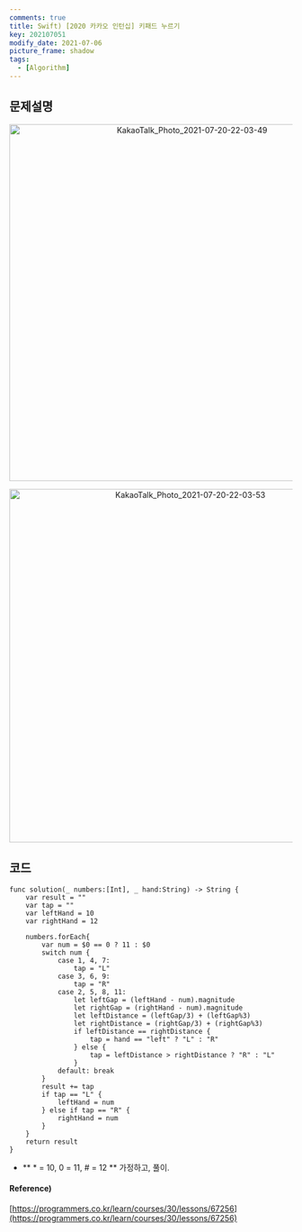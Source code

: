 ```yaml
---
comments: true
title: Swift) [2020 카카오 인턴십] 키패드 누르기
key: 202107051
modify_date: 2021-07-06
picture_frame: shadow
tags:
  - [Algorithm]
---
```

 
## 문제설명
 
<p style="text-align:center"><img width="634" alt="KakaoTalk_Photo_2021-07-20-22-03-49" src="https://user-images.githubusercontent.com/50580583/126329011-8d4df6ad-d808-4cce-827e-21478f6bc0c9.png"></p>   
<p style="text-align:center"><img width="628" alt="KakaoTalk_Photo_2021-07-20-22-03-53" src="https://user-images.githubusercontent.com/50580583/126329018-074340fe-3e91-4e71-92a5-7baa53046740.png"></p>   
 
## 코드
 
```
func solution(_ numbers:[Int], _ hand:String) -> String {
    var result = ""
    var tap = ""
    var leftHand = 10
    var rightHand = 12
    
    numbers.forEach{
        var num = $0 == 0 ? 11 : $0
        switch num {
            case 1, 4, 7:
                tap = "L"
            case 3, 6, 9:
                tap = "R"
            case 2, 5, 8, 11:
                let leftGap = (leftHand - num).magnitude
                let rightGap = (rightHand - num).magnitude
                let leftDistance = (leftGap/3) + (leftGap%3)
                let rightDistance = (rightGap/3) + (rightGap%3)
                if leftDistance == rightDistance {
                    tap = hand == "left" ? "L" : "R"
                } else {
                    tap = leftDistance > rightDistance ? "R" : "L"
                }
            default: break
        }
        result += tap
        if tap == "L" {
            leftHand = num
        } else if tap == "R" {
            rightHand = num
        }
    }
    return result
}
```
 
- ** * = 10, 0 = 11, # = 12 ** 가정하고, 풀이.   
 
#### Reference)
 
[https://programmers.co.kr/learn/courses/30/lessons/67256](https://programmers.co.kr/learn/courses/30/lessons/67256)   
 
